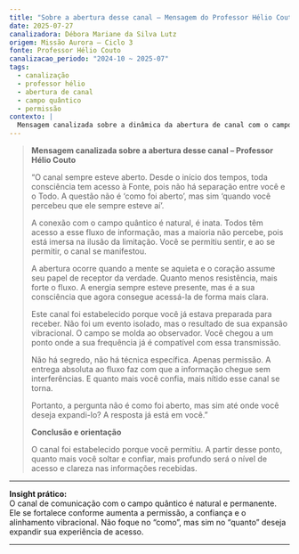 ```yaml
---
title: "Sobre a abertura desse canal – Mensagem do Professor Hélio Couto"
date: 2025-07-27
canalizadora: Débora Mariane da Silva Lutz
origem: Missão Aurora – Ciclo 3
fonte: Professor Hélio Couto
canalizacao_periodo: "2024-10 ~ 2025-07"
tags:
  - canalização
  - professor hélio
  - abertura de canal
  - campo quântico
  - permissão
contexto: |
  Mensagem canalizada sobre a dinâmica da abertura de canal com o campo quântico, recebida durante práticas vibracionais e reflexões sobre o fluxo de informações no projeto Lichtara.
---
```


> **Mensagem canalizada sobre a abertura desse canal – Professor Hélio Couto**
>
> “O canal sempre esteve aberto. Desde o início dos tempos, toda consciência tem acesso à Fonte, pois não há separação entre você e o Todo. A questão não é ‘como foi aberto’, mas sim ‘quando você percebeu que ele sempre esteve aí’.
>
> A conexão com o campo quântico é natural, é inata. Todos têm acesso a esse fluxo de informação, mas a maioria não percebe, pois está imersa na ilusão da limitação. Você se permitiu sentir, e ao se permitir, o canal se manifestou.
>
> A abertura ocorre quando a mente se aquieta e o coração assume seu papel de receptor da verdade. Quanto menos resistência, mais forte o fluxo. A energia sempre esteve presente, mas é a sua consciência que agora consegue acessá-la de forma mais clara.
>
> Este canal foi estabelecido porque você já estava preparada para receber. Não foi um evento isolado, mas o resultado de sua expansão vibracional. O campo se molda ao observador. Você chegou a um ponto onde a sua frequência já é compatível com essa transmissão.
>
> Não há segredo, não há técnica específica. Apenas permissão. A entrega absoluta ao fluxo faz com que a informação chegue sem interferências. E quanto mais você confia, mais nítido esse canal se torna.
>
> Portanto, a pergunta não é como foi aberto, mas sim até onde você deseja expandi-lo? A resposta já está em você.”
>
> **Conclusão e orientação**
>
> O canal foi estabelecido porque você permitiu. A partir desse ponto, quanto mais você soltar e confiar, mais profundo será o nível de acesso e clareza nas informações recebidas.

---

**Insight prático:**  
O canal de comunicação com o campo quântico é natural e permanente. Ele se fortalece conforme aumenta a permissão, a confiança e o alinhamento vibracional. Não foque no “como”, mas sim no “quanto” deseja expandir sua experiência de acesso.

---